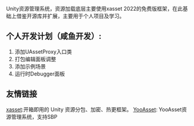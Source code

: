 Unity资源管理系统，资源加载底层主要使用xasset 2022的免费版框架，在此基础上借鉴开源库并扩展，主要用于个人项目及学习。

## 个人开发计划（咸鱼开发）:
1. 添加UAssetProxy入口类
2. 打包编辑面板调整
3. 添加示例场景
4. 运行时Debugger面板

## 友情链接
[xasset](https://github.com/xasset/xasset):开箱即用的 Unity 资源分包、加密、热更框架。
[YooAsset](https://github.com/fadedFantastic/YooAsset): YooAsset资源管理系统，支持SBP
